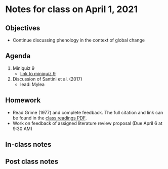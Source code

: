 # Notes for class on April 1, 2021

## Objectives
- Continue discussing phenology in the context of global change

## Agenda
1. Miniquiz 9
	- [link to miniquiz 9](../MiniQuizzes/miniquiz9_04.01.2021.md)
2. Discussion of Santini et al. (2017)
	- lead: Mylea

## Homework
- Read Grime (1977) and complete feedback. The full citation and link can be found in the 
[class readings PDF](../Readings/readings_ecophys_sp2021.pdf).
- Work on feedback of assigned literature review proposal (Due April 6 at 9:30 AM)

## In-class notes

## Post class notes